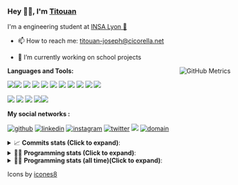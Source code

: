 <!--
**titouan-joseph/titouan-joseph** is a ✨ _special_ ✨ repository because its `README.md` (this file) appears on your GitHub profile.

Here are some ideas to get you started:

- 🔭 I’m currently working on ...
- 🌱 I’m currently learning ...
- 👯 I’m looking to collaborate on ...
- 🤔 I’m looking for help with ...
- 💬 Ask me about ...
- 📫 How to reach me: ...
- 😄 Pronouns: ...
- ⚡ Fun fact: ...
-->

### Hey 👋🏽, I'm [Titouan](https://github.com/Titouan-Joseph) 

I'm a engineering student at  [INSA Lyon 🦏](https://www.insa-lyon.fr/en/)

- 📫 How to reach me: [titouan-joseph@cicorella.net](mailto:titouan-joseph@cicorella.net)
- 🔭 I’m currently working on school projects


  <img align="right" alt="GitHub Metrics" src="https://metrics.lecoq.io/titouan-joseph" />

**Languages and Tools:**

[<img src="https://img.icons8.com/color/48/000000/python.png"/>]()[<img src="https://img.icons8.com/color/48/000000/java-coffee-cup-logo.png"/>]() [<img src="https://img.icons8.com/color/48/000000/c-programming.png"/>]() [<img src="https://img.icons8.com/color/48/000000/javascript.png"/>]() [<img src="https://img.icons8.com/color/48/000000/selenium-test-automation.png"/>]() [<img src="https://img.icons8.com/color/48/000000/git.png"/>]() [<img src="https://img.icons8.com/color/48/000000/console.png"/>]() [<img src="https://img.icons8.com/color/48/000000/android-os.png"/>]() [<img src="https://img.icons8.com/color/48/000000/pycharm.png"/>]() [<img src="https://img.icons8.com/color/48/000000/virtualbox.png"/>]() [<img src="https://img.icons8.com/color/48/000000/windows-10.png"/>]()

[<img src="https://img.icons8.com/color/48/000000/linux.png"/>]() [<img src="https://img.icons8.com/color/48/000000/nginx.png"/>]() [<img src="https://img.icons8.com/color/48/000000/raspberry-pi.png"/>]() [<img src="https://img.icons8.com/color/48/000000/docker.png"/>]()[<img src="https://img.icons8.com/color/48/000000/visual-studio-code-2019.png"/>]()

**My social networks :**

[<img src='https://img.icons8.com/fluent/48/000000/github.png' alt="github">](https://github.com/titouan-joseph)  [<img src='https://img.icons8.com/color/48/000000/linkedin.png' alt='linkedin'>](https://www.linkedin.com/in/titouan-joseph-revol/)  [<img src='https://img.icons8.com/color/48/000000/instagram-new.png' alt='instagram'>](https://www.instagram.com/tit_re/)  [<img src='https://img.icons8.com/color/48/000000/twitter.png' alt='twitter'>](https://twitter.com/josephrevol) [<img src="https://img.icons8.com/color/48/000000/facebook.png"/>](https://www.facebook.com/titre01) [<img src="https://img.icons8.com/fluent/48/000000/domain.png" alt="domain"/>](https://titouan-joseph.cicorella.net)

<details>
 <summary>📈 <b>Commits stats (Click to expand)</b>: </summary>
    <a href="https://sourcerer.io/titouan-joseph"><img src="https://img.shields.io/badge/Python-148%20commits-orange.svg" alt=""></a>
    <a href="https://sourcerer.io/titouan-joseph"><img src="https://img.shields.io/badge/Java-27%20commits-orange.svg" alt=""></a>
    <a href="https://sourcerer.io/titouan-joseph"><img src="https://img.shields.io/badge/C-23%20commits-orange.svg" alt=""></a>
    <a href="https://sourcerer.io/titouan-joseph"><img src="https://img.shields.io/badge/JavaScript-18%20commits-orange.svg" alt=""></a>
</details>


<details>
 <summary>👨‍💻 <b>Programming stats (Click to expand)</b>: </summary>
<!--START_SECTION:waka-->
![Code Time](http://img.shields.io/badge/Code%20Time-0%20secs-blue)

**🐱 My GitHub Data** 

> 🏆 136 Contributions in the Year 2022
 > 
> 📦 58.7 kB Used in GitHub's Storage 
 > 
> 🚫 Not Opted to Hire
 > 
> 📜 28 Public Repositories 
 > 
> 🔑 2 Private Repositories  
 > 
**I'm a Night 🦉** 

```text
🌞 Morning    90 commits     ███░░░░░░░░░░░░░░░░░░░░░░   14.83% 
🌆 Daytime    187 commits    ███████░░░░░░░░░░░░░░░░░░   30.81% 
🌃 Evening    295 commits    ████████████░░░░░░░░░░░░░   48.6% 
🌙 Night      35 commits     █░░░░░░░░░░░░░░░░░░░░░░░░   5.77%

```
📅 **I'm Most Productive on Tuesday** 

```text
Monday       103 commits    ████░░░░░░░░░░░░░░░░░░░░░   16.97% 
Tuesday      139 commits    █████░░░░░░░░░░░░░░░░░░░░   22.9% 
Wednesday    112 commits    ████░░░░░░░░░░░░░░░░░░░░░   18.45% 
Thursday     74 commits     ███░░░░░░░░░░░░░░░░░░░░░░   12.19% 
Friday       49 commits     ██░░░░░░░░░░░░░░░░░░░░░░░   8.07% 
Saturday     63 commits     ██░░░░░░░░░░░░░░░░░░░░░░░   10.38% 
Sunday       67 commits     ██░░░░░░░░░░░░░░░░░░░░░░░   11.04%

```


📊 **This Week I Spent My Time On** 

```text
⌚︎ Time Zone: Europe/Paris

💬 Programming Languages: 
Markdown                 2 hrs 44 mins       ████████████░░░░░░░░░░░░░   50.43% 
Other                    1 hr 13 mins        █████░░░░░░░░░░░░░░░░░░░░   22.45% 
JavaScript               20 mins             █░░░░░░░░░░░░░░░░░░░░░░░░   6.19% 
TypeScript               15 mins             █░░░░░░░░░░░░░░░░░░░░░░░░   4.6% 
Bash                     14 mins             █░░░░░░░░░░░░░░░░░░░░░░░░   4.5%

🔥 Editors: 
VS Code                  4 hrs 32 mins       ████████████████████░░░░░   83.36% 
Bash                     54 mins             ████░░░░░░░░░░░░░░░░░░░░░   16.64%

🐱‍💻 Projects: 
[CNS] Stage Titouan - Gen3 hrs 9 mins        ██████████████░░░░░░░░░░░   58.05% 
callcenter               41 mins             ███░░░░░░░░░░░░░░░░░░░░░░   12.74% 
Terminal                 35 mins             ██░░░░░░░░░░░░░░░░░░░░░░░   10.81% 
overbookd                21 mins             █░░░░░░░░░░░░░░░░░░░░░░░░   6.47% 
Unknown Project          15 mins             █░░░░░░░░░░░░░░░░░░░░░░░░   4.59%

💻 Operating System: 
Windows                  3 hrs 24 mins       ███████████████░░░░░░░░░░   62.64% 
Linux                    2 hrs 2 mins        █████████░░░░░░░░░░░░░░░░   37.36%

```

**I Mostly Code in Python** 

```text
Python                   19 repos            ██████████████░░░░░░░░░░░   55.88% 
JavaScript               4 repos             ███░░░░░░░░░░░░░░░░░░░░░░   11.76% 
HTML                     2 repos             █░░░░░░░░░░░░░░░░░░░░░░░░   5.88% 
C                        2 repos             █░░░░░░░░░░░░░░░░░░░░░░░░   5.88% 
MATLAB                   2 repos             █░░░░░░░░░░░░░░░░░░░░░░░░   5.88%

```



 Last Updated on 16/05/2022 14:03:23 UTC
<!--END_SECTION:waka-->

</details>

<details>
 <summary>👨‍💻 <b>Programming stats (all time)(Click to expand)</b>: </summary>
    <img src="https://wakatime.com/share/@titouan_joseph/b2dd01ab-0ae9-45a5-9065-5eef2a205b1c.svg">
    <img src="https://wakatime.com/share/@titouan_joseph/5ef9f0c5-69ff-452c-80a9-909df7152407.svg">
    <img src="https://wakatime.com/share/@titouan_joseph/3989b40d-e2ad-4aeb-8f15-b50171502a9a.svg">
</details>

Icons by [icones8](https://icones8.fr/)
